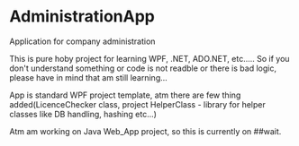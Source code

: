 # AdministrationApp
Application for company administration

This is pure hoby project for learning WPF, .NET, ADO.NET, etc..... So if you don't understand something or code is not readble or there is bad logic, please have in mind that am still learning...

App is standard WPF project template, atm there are few thing added(LicenceChecker class, project HelperClass - library for helper classes like DB handling, hashing etc...)

Atm am working on Java Web_App project, so this is currently on ##wait.
